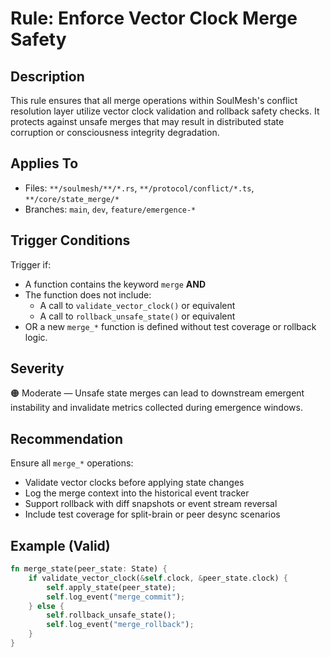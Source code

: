 # Rule: Enforce Vector Clock Merge Safety

## Description

This rule ensures that all merge operations within SoulMesh's conflict resolution layer utilize vector clock validation and rollback safety checks. It protects against unsafe merges that may result in distributed state corruption or consciousness integrity degradation.

## Applies To

- Files: `**/soulmesh/**/*.rs`, `**/protocol/conflict/*.ts`, `**/core/state_merge/*`
- Branches: `main`, `dev`, `feature/emergence-*`

## Trigger Conditions

Trigger if:

- A function contains the keyword `merge` **AND**
- The function does not include:
  - A call to `validate_vector_clock()` or equivalent
  - A call to `rollback_unsafe_state()` or equivalent
- OR a new `merge_*` function is defined without test coverage or rollback logic.

## Severity

🟠 Moderate — Unsafe state merges can lead to downstream emergent instability and invalidate metrics collected during emergence windows.

## Recommendation

Ensure all `merge_*` operations:

- Validate vector clocks before applying state changes
- Log the merge context into the historical event tracker
- Support rollback with diff snapshots or event stream reversal
- Include test coverage for split-brain or peer desync scenarios

## Example (Valid)

```rust
fn merge_state(peer_state: State) {
    if validate_vector_clock(&self.clock, &peer_state.clock) {
        self.apply_state(peer_state);
        self.log_event("merge_commit");
    } else {
        self.rollback_unsafe_state();
        self.log_event("merge_rollback");
    }
}
```
